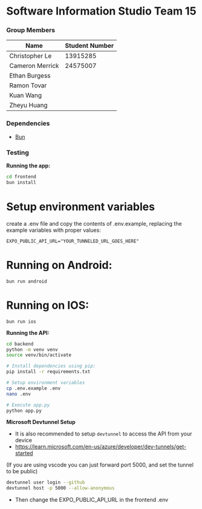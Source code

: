 # Software Information Studio Team 15

### Group Members

| Name            | Student Number |
| --------------- | -------------- |
| Christopher Le  | 13915285       |
| Cameron Merrick | 24575007       |
| Ethan Burgess   |                |
| Ramon Tovar     |                |
| Kuan Wang       |                |
| Zheyu Huang     |                |

### Dependencies

- [Bun](https://bun.sh/docs/installation)

### Testing

**Running the app:**

```bash
cd frontend
bun install
```

# Setup environment variables
create a .env file and copy the contents of .env.example, replacing the example variables with proper values:
```# .env
EXPO_PUBLIC_API_URL="YOUR_TUNNELED_URL_GOES_HERE"
```

# Running on Android:
```
bun run android
```

# Running on IOS:
```
bun run ios
```

**Running the API:**

```bash
cd backend
python -m venv venv
source venv/bin/activate

# Install dependencies using pip:
pip install -r requirements.txt

# Setup environment variables
cp .env.example .env
nano .env

# Execute app.py
python app.py
```

**Microsoft Devtunnel Setup**

- It is also recommended to setup `devtunnel` to access the API from your device
- https://learn.microsoft.com/en-us/azure/developer/dev-tunnels/get-started

(If you are using vscode you can just forward port 5000, and set the tunnel to be public)

```bash
devtunnel user login --github
devtunnel host -p 5000 --allow-anonymous
```

- Then change the EXPO_PUBLIC_API_URL in the frontend .env
